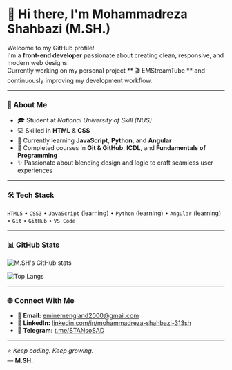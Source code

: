 # 👋 Hi there, I'm Mohammadreza Shahbazi (M.SH.)

Welcome to my GitHub profile!  
I'm a **front-end developer** passionate about creating clean, responsive, and modern web designs.  
Currently working on my personal project ** 🎬 EMStreamTube **  and continuously improving my development workflow.

---

### 🧠 About Me
- 🎓 Student at *National University of Skill (NUS)*  
- 💻 Skilled in **HTML** & **CSS**  
- 🌱 Currently learning **JavaScript**, **Python**, and **Angular**  
- 🧩 Completed courses in **Git & GitHub**, **ICDL**, and **Fundamentals of Programming**  
- ✨ Passionate about blending design and logic to craft seamless user experiences  

---

### 🛠️ Tech Stack
`HTML5` • `CSS3` • `JavaScript` (learning) • `Python` (learning) • `Angular` (learning) • `Git` • `GitHub` • `VS Code`

---

### 📊 GitHub Stats
![M.SH's GitHub stats](https://github-readme-stats.vercel.app/api?username=Mohammadreza-Shahbazi313&show_icons=true&theme=tokyonight)

![Top Langs](https://github-readme-stats.vercel.app/api/top-langs/?username=Mohammadreza-Shahbazi313&layout=compact&theme=tokyonight)

---

### 🌐 Connect With Me
- 📧 **Email:** [eminemengland2000@gmail.com](mailto:eminemengland2000@gmail.com)  
- 💼 **LinkedIn:** [linkedin.com/in/mohammadreza-shahbazi-313sh](https://www.linkedin.com/in/mohammadreza-shahbazi-313sh)  
- 💬 **Telegram:** [t.me/STANsoSAD](https://t.me/STANsoSAD)

---

⭐ *Keep coding. Keep growing.*  
— **M.SH.**

